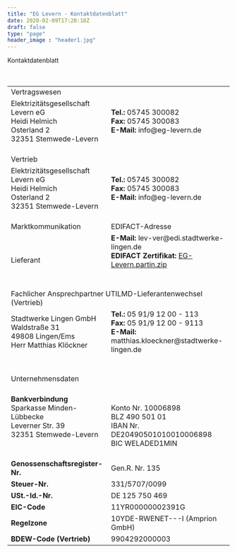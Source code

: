 ```yaml
---
title: "EG Levern - Kontaktdatenblatt"
date: 2020-02-09T17:28:18Z
draft: false
type: "page"
header_image : "header1.jpg"
---
```


<DIV class=headFont>Kontaktdatenblatt</DIV>
<BR>
<BR>
<TABLE style="WIDTH: 100%; MARGIN-LEFT: 0px" border=0 cellSpacing=0 cellPadding=0>
	<TBODY>
		<TR>
			<TD class=header colSpan=2>Vertragswesen</TD>
		</TR>
		<TR>
			<TD>Elektrizitätsgesellschaft Levern eG<BR>Heidi Helmich<BR>Osterland 2<BR>32351
				Stemwede-Levern<BR><BR></TD>
			<TD><STRONG>Tel.:</STRONG> 05745 300082 <BR><STRONG>Fax:</STRONG> 05745 300083
				<BR><STRONG>E-Mail:</STRONG> info@eg-levern.de<BR><BR></TD>
		</TR>
		<TR>
			<TD class=header colSpan=2>Vertrieb</TD>
		</TR>
		<TR>
			<TD>Elektrizitätsgesellschaft Levern eG<BR>Heidi Helmich<BR>Osterland 2<BR>32351
				Stemwede-Levern<BR><BR></TD>
			<TD><STRONG>Tel.:</STRONG> 05745 300082 <BR><STRONG>Fax:</STRONG> 05745 300083
				<BR><STRONG>E-Mail:</STRONG> info@eg-levern.de<BR><BR></TD>
		</TR>
		<TR>
		<TD class=header>Marktkommunikation</TD>
		<TD class=header>EDIFACT-Adresse</TD>
	</TR>
	<TR>
	<TD>Lieferant</TD>
	<TD>
	<STRONG>E-Mail:</STRONG> lev-ver@edi.stadtwerke-lingen.de <BR>
	<STRONG>EDIFACT Zertifikat:</STRONG> <a href="/cert/2022-09-25-eg-levern.partin.zip">EG-Levern.partin.zip</a> <br><br><BR>
	</TD>
	</TR>


<TR>
	<TD class=header colSpan=2>Fachlicher Ansprechpartner UTILMD-Lieferantenwechsel
		(Vertrieb)</TD>
</TR>
<TR>
	<TD>Stadtwerke Lingen GmbH<BR>Waldstraße 31<BR>49808 Lingen/Ems<BR>Herr Matthias
		Klöckner <BR><BR><BR></TD>
	<TD><STRONG>Tel.:</STRONG> 05 91/9 12 00 - 113<BR><STRONG>Fax:</STRONG> 05 91/9 12
		00 - 9113 <BR><STRONG>E-Mail:</STRONG>
		matthias.kloeckner@stadtwerke-lingen.de<BR><BR><BR></TD>
</TR>
<TR>
	<TD class=header colSpan=2>Unternehmensdaten</TD>
</TR>
<TR>
	<TD><STRONG>Bankverbindung</STRONG><BR>Sparkasse Minden-Lübbecke<BR>Leverner Str.
		39<BR>32351 Stemwede-Levern<BR><BR></TD>
	<TD><BR><BR>Konto Nr. 10006898 <BR>BLZ 490 501 01 <BR>IBAN Nr.
		DE20490501010010006898 <BR>BIC WELADED1MIN<BR><BR></TD>
</TR>
<TR>
	<TD><STRONG>Genossenschaftsregister-Nr.</STRONG><BR></TD>
	<TD>Gen.R. Nr. 135 <BR></TD>
</TR>
<TR>
	<TD><STRONG>Steuer-Nr.</STRONG><BR></TD>
	<TD>331/5707/0099<BR></TD>
</TR>
<TR>
	<TD><STRONG>USt.-Id.-Nr.</STRONG><BR></TD>
	<TD>DE 125 750 469<BR></TD>
</TR>
<TR>
	<TD><STRONG>EIC-Code</STRONG><BR></TD>
	<TD>11YR00000002391G<BR></TD>
</TR>
<TR>
	<TD><STRONG>Regelzone</STRONG><BR></TD>
	<TD>10YDE-RWENET---I (Amprion GmbH)<BR></TD>
</TR>
<TR>
	<TD><STRONG>BDEW-Code (Vertrieb)</STRONG><BR></TD>
	<TD>9904292000003<BR></TD>
</TR>
</TBODY>
</TABLE>
